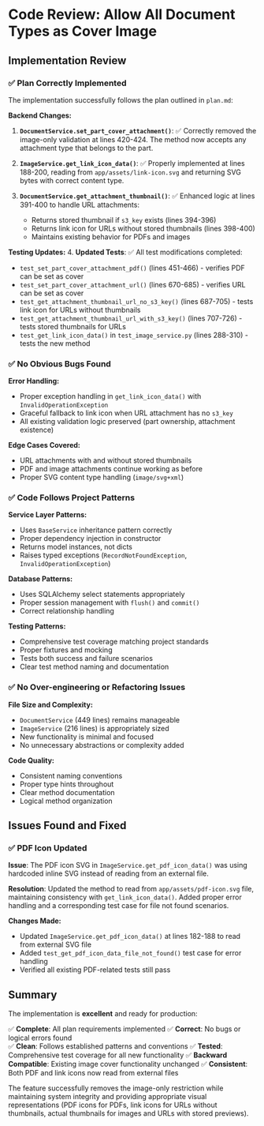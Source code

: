 # Code Review: Allow All Document Types as Cover Image

## Implementation Review

### ✅ Plan Correctly Implemented

The implementation successfully follows the plan outlined in `plan.md`:

**Backend Changes:**
1. **`DocumentService.set_part_cover_attachment()`**: ✅ Correctly removed the image-only validation at lines 420-424. The method now accepts any attachment type that belongs to the part.

2. **`ImageService.get_link_icon_data()`**: ✅ Properly implemented at lines 188-200, reading from `app/assets/link-icon.svg` and returning SVG bytes with correct content type.

3. **`DocumentService.get_attachment_thumbnail()`**: ✅ Enhanced logic at lines 391-400 to handle URL attachments:
   - Returns stored thumbnail if `s3_key` exists (lines 394-396)
   - Returns link icon for URLs without stored thumbnails (lines 398-400)
   - Maintains existing behavior for PDFs and images

**Testing Updates:**
4. **Updated Tests**: ✅ All test modifications completed:
   - `test_set_part_cover_attachment_pdf()` (lines 451-466) - verifies PDF can be set as cover
   - `test_set_part_cover_attachment_url()` (lines 670-685) - verifies URL can be set as cover
   - `test_get_attachment_thumbnail_url_no_s3_key()` (lines 687-705) - tests link icon for URLs without thumbnails
   - `test_get_attachment_thumbnail_url_with_s3_key()` (lines 707-726) - tests stored thumbnails for URLs
   - `test_get_link_icon_data()` in `test_image_service.py` (lines 288-310) - tests the new method

### ✅ No Obvious Bugs Found

**Error Handling:**
- Proper exception handling in `get_link_icon_data()` with `InvalidOperationException`
- Graceful fallback to link icon when URL attachment has no `s3_key`
- All existing validation logic preserved (part ownership, attachment existence)

**Edge Cases Covered:**
- URL attachments with and without stored thumbnails
- PDF and image attachments continue working as before
- Proper SVG content type handling (`image/svg+xml`)

### ✅ Code Follows Project Patterns

**Service Layer Patterns:**
- Uses `BaseService` inheritance pattern correctly
- Proper dependency injection in constructor
- Returns model instances, not dicts
- Raises typed exceptions (`RecordNotFoundException`, `InvalidOperationException`)

**Database Patterns:**
- Uses SQLAlchemy select statements appropriately
- Proper session management with `flush()` and `commit()`
- Correct relationship handling

**Testing Patterns:**
- Comprehensive test coverage matching project standards
- Proper fixtures and mocking
- Tests both success and failure scenarios
- Clear test method naming and documentation

### ✅ No Over-engineering or Refactoring Issues

**File Size and Complexity:**
- `DocumentService` (449 lines) remains manageable
- `ImageService` (216 lines) is appropriately sized
- New functionality is minimal and focused
- No unnecessary abstractions or complexity added

**Code Quality:**
- Consistent naming conventions
- Proper type hints throughout
- Clear method documentation
- Logical method organization

## Issues Found and Fixed

### ✅ PDF Icon Updated

**Issue**: The PDF icon SVG in `ImageService.get_pdf_icon_data()` was using hardcoded inline SVG instead of reading from an external file.

**Resolution**: Updated the method to read from `app/assets/pdf-icon.svg` file, maintaining consistency with `get_link_icon_data()`. Added proper error handling and a corresponding test case for file not found scenarios.

**Changes Made:**
- Updated `ImageService.get_pdf_icon_data()` at lines 182-188 to read from external SVG file
- Added `test_get_pdf_icon_data_file_not_found()` test case for error handling
- Verified all existing PDF-related tests still pass

## Summary

The implementation is **excellent** and ready for production:

✅ **Complete**: All plan requirements implemented
✅ **Correct**: No bugs or logical errors found  
✅ **Clean**: Follows established patterns and conventions
✅ **Tested**: Comprehensive test coverage for all new functionality
✅ **Backward Compatible**: Existing image cover functionality unchanged
✅ **Consistent**: Both PDF and link icons now read from external files

The feature successfully removes the image-only restriction while maintaining system integrity and providing appropriate visual representations (PDF icons for PDFs, link icons for URLs without thumbnails, actual thumbnails for images and URLs with stored previews).